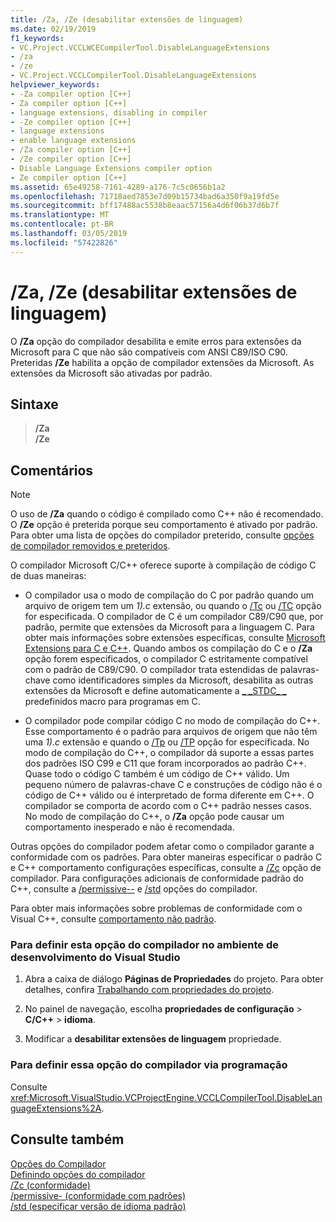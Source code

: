 ```yaml
---
title: /Za, /Ze (desabilitar extensões de linguagem)
ms.date: 02/19/2019
f1_keywords:
- VC.Project.VCCLWCECompilerTool.DisableLanguageExtensions
- /za
- /ze
- VC.Project.VCCLCompilerTool.DisableLanguageExtensions
helpviewer_keywords:
- -Za compiler option [C++]
- Za compiler option [C++]
- language extensions, disabling in compiler
- -Ze compiler option [C++]
- language extensions
- enable language extensions
- /Za compiler option [C++]
- /Ze compiler option [C++]
- Disable Language Extensions compiler option
- Ze compiler option [C++]
ms.assetid: 65e49258-7161-4289-a176-7c5c0656b1a2
ms.openlocfilehash: 71718aed7853e7d09b15734bad6a350f9a19fd5e
ms.sourcegitcommit: bff17488ac5538b8eaac57156a4d6f06b37d6b7f
ms.translationtype: MT
ms.contentlocale: pt-BR
ms.lasthandoff: 03/05/2019
ms.locfileid: "57422826"
---
```

# <a name="za-ze-disable-language-extensions"></a>/Za, /Ze (desabilitar extensões de linguagem)

O **/Za** opção do compilador desabilita e emite erros para extensões da Microsoft para C que não são compatíveis com ANSI C89/ISO C90. Preteridas **/Ze** habilita a opção de compilador extensões da Microsoft. As extensões da Microsoft são ativadas por padrão.

## <a name="syntax"></a>Sintaxe

> **/Za**<br/>
> **/Ze**

## <a name="remarks"></a>Comentários

> [!NOTE]
> O uso de **/Za** quando o código é compilado como C++ não é recomendado. O **/Ze** opção é preterida porque seu comportamento é ativado por padrão. Para obter uma lista de opções do compilador preterido, consulte [opções de compilador removidos e preteridos](compiler-options-listed-by-category.md#deprecated-and-removed-compiler-options).

O compilador Microsoft C/C++ oferece suporte à compilação de código C de duas maneiras:

- O compilador usa o modo de compilação do C por padrão quando um arquivo de origem tem um *1).c* extensão, ou quando o [/Tc](tc-tp-tc-tp-specify-source-file-type.md) ou [/TC](tc-tp-tc-tp-specify-source-file-type.md) opção for especificada. O compilador de C é um compilador C89/C90 que, por padrão, permite que extensões da Microsoft para a linguagem C. Para obter mais informações sobre extensões específicas, consulte [Microsoft Extensions para C e C++](microsoft-extensions-to-c-and-cpp.md). Quando ambos os compilação do C e o **/Za** opção forem especificados, o compilador C estritamente compatível com o padrão de C89/C90. O compilador trata estendidas de palavras-chave como identificadores simples da Microsoft, desabilita as outras extensões da Microsoft e define automaticamente a [ \_ \_STDC\_ \_ ](../../preprocessor/predefined-macros.md) predefinidos macro para programas em C.

- O compilador pode compilar código C no modo de compilação do C++. Esse comportamento é o padrão para arquivos de origem que não têm uma *1).c* extensão e quando o [/Tp](tc-tp-tc-tp-specify-source-file-type.md) ou [/TP](tc-tp-tc-tp-specify-source-file-type.md) opção for especificada. No modo de compilação do C++, o compilador dá suporte a essas partes dos padrões ISO C99 e C11 que foram incorporados ao padrão C++. Quase todo o código C também é um código de C++ válido. Um pequeno número de palavras-chave C e construções de código não é o código de C++ válido ou é interpretado de forma diferente em C++. O compilador se comporta de acordo com o C++ padrão nesses casos. No modo de compilação do C++, o **/Za** opção pode causar um comportamento inesperado e não é recomendada.

Outras opções do compilador podem afetar como o compilador garante a conformidade com os padrões. Para obter maneiras especificar o padrão C e C++ comportamento configurações específicas, consulte a [/Zc](zc-conformance.md) opção de compilador. Para configurações adicionais de conformidade padrão do C++, consulte a [/permissive--](permissive-standards-conformance.md) e [/std](std-specify-language-standard-version.md) opções do compilador.

Para obter mais informações sobre problemas de conformidade com o Visual C++, consulte [comportamento não padrão](../../cpp/nonstandard-behavior.md).

### <a name="to-set-this-compiler-option-in-the-visual-studio-development-environment"></a>Para definir esta opção do compilador no ambiente de desenvolvimento do Visual Studio

1. Abra a caixa de diálogo **Páginas de Propriedades** do projeto. Para obter detalhes, confira [Trabalhando com propriedades do projeto](../../ide/working-with-project-properties.md).

1. No painel de navegação, escolha **propriedades de configuração** > **C/C++** > **idioma**.

1. Modificar a **desabilitar extensões de linguagem** propriedade.

### <a name="to-set-this-compiler-option-programmatically"></a>Para definir essa opção do compilador via programação

Consulte <xref:Microsoft.VisualStudio.VCProjectEngine.VCCLCompilerTool.DisableLanguageExtensions%2A>.

## <a name="see-also"></a>Consulte também

[Opções do Compilador](compiler-options.md)<br/>
[Definindo opções do compilador](setting-compiler-options.md)<br/>
[/Zc (conformidade)](zc-conformance.md)<br/>
[/permissive- (conformidade com padrões)](permissive-standards-conformance.md)<br/>
[/std (especificar versão de idioma padrão)](std-specify-language-standard-version.md)<br/>
